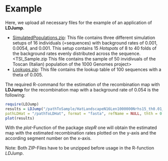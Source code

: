 # Example

Here, we upload all necessary files for the example of an application of **LDJump**. 

* [SimulatedPopulations.zip](https://github.com/PhHermann/LDJump/blob/master/Example/SimulatedPopulations.zip): This file contains three different simulation setups of 16 individuals (=sequences) with background rates of 0.001, 0.0054, and 0.001. This setup contains 15 *Hotspots* of 8 to 40 folds of the background rates evenly distributed across the sequence. 
<TSI_Sample.zip This file contains the sample of 50 invidivuals of the Toscan (Italian) population of the 1000 Genomes project>
* [Lookups.zip](https://github.com/PhHermann/LDJump/blob/master/Example/Lookups.zip): This file contains the lookup table of 100 sequences with a theta of 0.005. 

The required R-command for the estimation of the recombination map with **LDJump** for the recombination map with a background rate of 0.054 is the following: 

```R
require(LDJump)
results = LDJump("/pathToSample/HatLandscapeN16Len1000000Nrhs15_th0.01_540_1.fa", alpha = 0.05, segLength = 1000, 
pathLDHat = "/pathToLDHat", format = "fasta", refName = NULL, thth = 0.01)
plot(results)
```
    
With the *plot*-Function of the package *stepR* one will obtain the estimated map with the estimated recombination rates plotted on the y-axis and the according segment number on the x-axis. 

Note: Both ZIP-Files have to be unzipped before usage in the R-function *LDJump*. 

